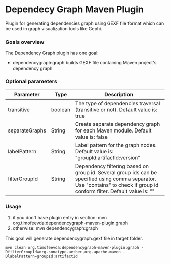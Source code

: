 # Dependecy Graph Maven Plugin

Plugin for generating dependencies graph using GEXF file format which can be used in graph visualization tools like Gephi.

### Goals overview

The Dependency Graph plugin has one goal:

* dependencygraph:graph builds GEXF file containing Maven project's dependency graph

### Optional parameters

| Parameter     | Type          | Description  |
| ------------- | ------------- | ------------ |
| transitive    | boolean       | The type of dependencies traversal (transitive or not). Default value is: true                                         |
| separateGraphs| String        | Create separate dependency graph for each Maven module. Default value is: false                                        |
| labelPattern  | String        | Label pattern for the graph nodes. Default value is: "groupId:artifactId:version"                                      |
| filterGroupId | String        | Dependency filtering based on group id. Several group ids can be specified using comma separator. Use "contains" to check if group id conform filter. Default value is: "" |


### Usage

1. if you don't have plugin entry in <build> section:
   mvn org.timofeevda:dependencygraph-maven-plugin:graph
2. otherwise:
   mvn dependencygraph:graph

This goal will generate dependencygraph.gexf file in target folder. 

```
mvn clean org.timofeevda:dependencygraph-maven-plugin:graph -DfilterGroupId=org.sonatype.aether,org.apache.maven -DlabelPattern=groupId:artifactId
```
